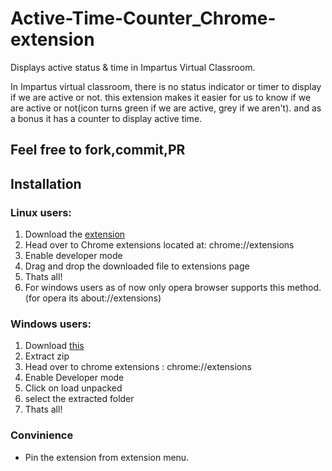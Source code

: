 # Active-Time-Counter_Chrome-extension
Displays active status & time in Impartus Virtual Classroom.

In Impartus virtual classroom, there is no status indicator or timer to display if we are active or not.
this extension makes it easier for us to know if we are active or not(icon turns green if we are active, grey if we aren't).
and as a bonus it has a counter to display active time.
## Feel free to fork,commit,PR
## Installation

### Linux users:
1. Download the [extension](https://github.com/znapci/Active-Time-Counter_Chrome-extension/releases/download/v0.1/ext.crx)
2. Head over to Chrome extensions located at: chrome://extensions 
3. Enable developer mode
4. Drag and drop the downloaded file to extensions page
5. Thats all!
6. For windows users as of now only opera browser supports this method.(for opera its about://extensions)
### Windows users:
1. Download [this](https://github.com/znapci/Active-Time-Counter_Chrome-extension/archive/v0.1.zip)
2. Extract zip
3. Head over to chrome extensions : chrome://extensions
4. Enable Developer mode
5. Click on load unpacked 
6. select the extracted folder
7. Thats all!
### Convinience
- Pin the extension from extension menu.
